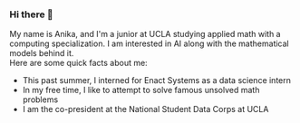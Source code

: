### Hi there 👋
My name is Anika, and I'm a junior at UCLA studying applied math with a computing specialization. I am interested in AI along with the mathematical models behind it.  
Here are some quick facts about me: 

<!--
**anikamisra/anikamisra** is a ✨ _special_ ✨ repository because its `README.md` (this file) appears on your GitHub profile.

Here are some ideas to get you started:

- 🔭 I’m currently working on ...
- 🌱 I’m currently learning ...
- 👯 I’m looking to collaborate on ...
- 🤔 I’m looking for help with ...
- 💬 Ask me about ...
- 📫 How to reach me: ...
- 😄 Pronouns: ...
- ⚡ Fun fact: ...
-->
- This past summer, I interned for Enact Systems as a data science intern
- In my free time, I like to attempt to solve famous unsolved math problems
- I am the co-president at the National Student Data Corps at UCLA  

